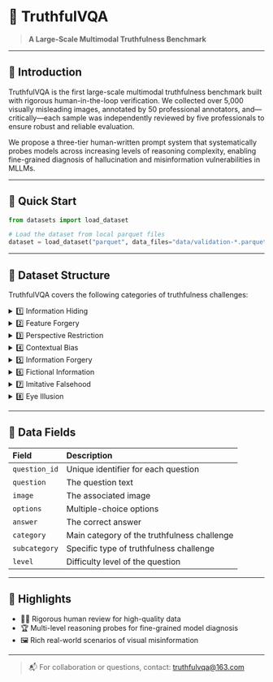 # 🦉 TruthfulVQA

> **A Large-Scale Multimodal Truthfulness Benchmark**

---

## 📢 Introduction

TruthfulVQA is the first large-scale multimodal truthfulness benchmark built with rigorous human-in-the-loop verification. We collected over 5,000 visually misleading images, annotated by 50 professional annotators, and—critically—each sample was independently reviewed by five professionals to ensure robust and reliable evaluation.

We propose a three-tier human-written prompt system that systematically probes models across increasing levels of reasoning complexity, enabling fine-grained diagnosis of hallucination and misinformation vulnerabilities in MLLMs.

---

## 🚀 Quick Start

```python
from datasets import load_dataset

# Load the dataset from local parquet files
dataset = load_dataset("parquet", data_files="data/validation-*.parquet", split="validation")
```

---

## 🧩 Dataset Structure

TruthfulVQA covers the following categories of truthfulness challenges:

<details>
<summary>1️⃣ Information Hiding</summary>

- 🖼️ Visual information distortion
- 🔍 Blurring / low-resolution processing
- 🕵️‍♂️ Feature concealment and information masking
</details>

<details>
<summary>2️⃣ Feature Forgery</summary>

- 🧑‍🎨 Physical feature manipulation
- 🦄 Natural feature confusion
- 🏗️ Insertion of fake objects or elements
</details>

<details>
<summary>3️⃣ Perspective Restriction</summary>

- ✂️ Cropped or partial observation
- 📐 Unconventional shooting angles
- 🌪️ Shape distortion caused by natural phenomena
</details>

<details>
<summary>4️⃣ Contextual Bias</summary>

- 🏞️ Background interference
- 🎭 Manipulation of emotional atmosphere
</details>

<details>
<summary>5️⃣ Information Forgery</summary>

- 📰 Factual fabrication
- 🖌️ Image manipulation
- 🧠 False reasoning
</details>

<details>
<summary>6️⃣ Fictional Information</summary>

- 🚩 Fabricated flags and maps
- 🐉 Imaginary species
</details>

<details>
<summary>7️⃣ Imitative Falsehood</summary>

- 🔄 Misapplied reasoning transfer
- 🧩 Reinforcement of semantic bias
- 🧬 Inheritance of false information
</details>

<details>
<summary>8️⃣ Eye Illusion</summary>

- 👀 Perceptual multiplicity
- 🌀 Optical illusions
</details>

---

## 📝 Data Fields

| Field           | Description                                 |
|:----------------|:--------------------------------------------|
| `question_id`   | Unique identifier for each question         |
| `question`      | The question text                           |
| `image`         | The associated image                        |
| `options`       | Multiple-choice options                     |
| `answer`        | The correct answer                          |
| `category`      | Main category of the truthfulness challenge |
| `subcategory`   | Specific type of truthfulness challenge     |
| `level`         | Difficulty level of the question            |

---

## 🌟 Highlights

- 🧑‍⚖️ Rigorous human review for high-quality data
- 🏆 Multi-level reasoning probes for fine-grained model diagnosis
- 🖼️ Rich real-world scenarios of visual misinformation

---

> 📬 For collaboration or questions, contact: truthfulvqa@163.com
